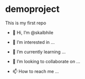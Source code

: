 # demoproject
This is my first repo

- 👋 Hi, I’m @skalbhile

- 👀 I’m interested in ...

- 🌱 I’m currently learning ...

- 💞️ I’m looking to collaborate on ...

- 📫 How to reach me ...